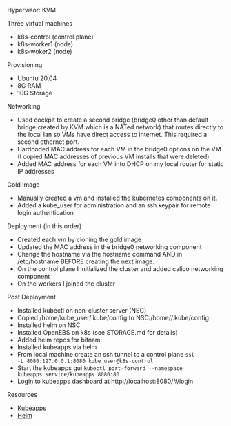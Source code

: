 Hypervisor: KVM

Three virtual machines
* k8s-control (control plane)
* k8s-worker1 (node)
* k8s-woker2 (node)

Provisioning
* Ubuntu 20.04
* 8G RAM
* 10G Storage 

Networking
* Used cockpit to create a second bridge (bridge0 other than default bridge created by KVM which is a NATed network) that routes directly to the local lan so VMs have direct access to internet. This required a second ethernet port.
* Hardcoded MAC address for each VM in the bridge0 options on the VM (I copied MAC addresses of previous VM installs that were deleted)
* Added MAC address for each VM into DHCP on my local router for static IP addresses

Gold Image
* Manually created a vm and installed the kubernetes components on it.
* Added a kube_user for administration and an ssh keypair for remote login authentication

Deployment (in this order)
* Created each vm by cloning the gold image
* Updated the MAC address in the bridge0 networking component
* Change the hostname via the hostname command AND in /etc/hostname BEFORE creating the next image.
* On the control plane I initialized the cluster and added calico networking component
* On the workers I joined the cluster

Post Deployment
* Installed kubectl on non-cluster server (NSC)
* Copied /home/kube_user/.kube/config to NSC:/home/<user>/.kube/config
* Installed helm on NSC
* Installed OpenEBS on k8s (see STORAGE.md for details)
* Added helm repos for bitnami
* Installed kubeapps via helm
* From local machine create an ssh tunnel to a control plane
<code>ssl -L 8080:127.0.0.1:8080 kube_user@k8s-control</code>
* Start the kubeapps gui
<code>kubectl port-forward --namespace kubeapps service/kubeapps 8080:80</code>
* Login to kubeapps dashboard at http://localhost:8080/#/login

Resources
* [Kubeapps](https://github.com/kubeapps/kubeapps/blob/master/docs/user/getting-started.md)
* [Helm](https://helm.sh/docs/intro/quickstart/)

